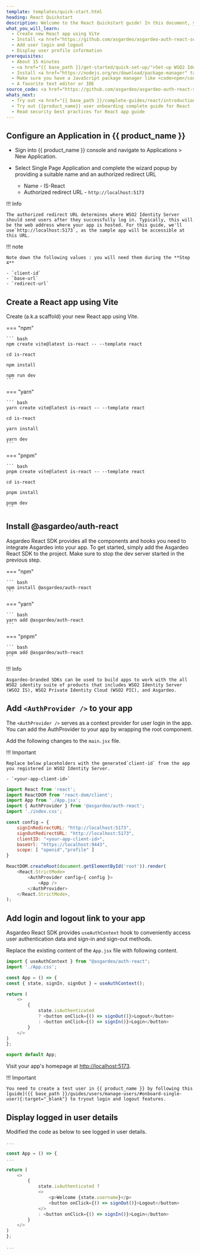 ```yaml
---
template: templates/quick-start.html
heading: React Quickstart
description: Welcome to the React Quickstart guide! In this document, you will learn to build a React app, add user login and display user profile information using WSO2 Identity Server.
what_you_will_learn:
  - Create new React app using Vite
  - Install <a href="https://github.com/asgardeo/asgardeo-auth-react-sdk" target="_blank">@asgardeo/auth-react</a> package
  - Add user login and logout
  - Display user profile information
prerequisites:
  - About 15 minutes
  - <a href="{{ base_path }}/get-started/quick-set-up/">Set-up WSO2 Identity Server</a>
  - Install <a href="https://nodejs.org/en/download/package-manager" target="_blank" rel="noopener noreferrer">Node.js</a> on your system.
  - Make sure you have a JavaScript package manager like <code>npm</code>, <code>yarn</code>, or <code>pnpm</code>.
  - A favorite text editor or IDE
source_code: <a href="https://github.com/asgardeo/asgardeo-auth-react-sdk/tree/main/samples/asgardeo-react-app" target="_blank" class="github-icon">React Vite App Sample</a>
whats_next:
  - Try out <a href="{{ base_path }}/complete-guides/react/introduction/" target="_blank">{{ product_name }} complete React guide</a>
  - Try out {{product_name}} user onboarding complete guide for React
  - Read security best practices for React app guide
---
```

## Configure an Application in {{ product_name }}

- Sign into {{ product_name }} console and navigate to Applications > New Application.
- Select Single Page Application and complete the wizard popup by providing a suitable name and an authorized redirect URL

  - Name -  IS-React
  - Authorized redirect URL - `http://localhost:5173`

!!! Info

    The authorized redirect URL determines where WSO2 Identity Server should send users after they successfully log in. Typically, this will be the web address where your app is hosted. For this guide, we'll use`http://localhost:5173`, as the sample app will be accessible at this URL.

!!! note

    Note down the following values : you will need them during the **Step 4**

    - `client-id`
    - `base-url`
    - `redirect-url`

## Create a React app using Vite

Create (a.k.a scaffold) your new React app using Vite.

=== "npm"

    ``` bash
    npm create vite@latest is-react -- --template react

    cd is-react

    npm install

    npm run dev
    ```

=== "yarn"

    ``` bash
    yarn create vite@latest is-react -- --template react

    cd is-react

    yarn install

    yarn dev
    ```

=== "pnpm"

    ``` bash
    pnpm create vite@latest is-react -- --template react

    cd is-react

    pnpm install

    pnpm dev
    ```

## Install @asgardeo/auth-react

Asgardeo React SDK provides all the components and hooks you need to integrate Asgardeo into your app. To get started, simply add the Asgardeo React SDK to the project. Make sure to stop the dev server started in the previous step. 

=== "npm"

    ``` bash
    npm install @asgardeo/auth-react
    ```

=== "yarn"

    ``` bash
    yarn add @asgardeo/auth-react
    ```

=== "pnpm"

    ``` bash
    pnpm add @asgardeo/auth-react
    ```


!!! Info

    Asgardeo-branded SDKs can be used to build apps to work with the all WSO2 identity suite of products that includes WSO2 Identity Server (WSO2 IS), WSO2 Private Identity Cloud (WSO2 PIC), and Asgardeo.
    


## Add `<AuthProvider />` to your app

The `<AuthProvider />` serves as a context provider for user login in the app. You can add the AuthProvider to your app by  wrapping  the root component.

Add the following changes to the `main.jsx` file.

!!! Important

    Replace below placeholders with the generated`client-id` from the app you registered in WSO2 Identity Server.

    - `<your-app-client-id>`
    

```javascript
import React from 'react';
import ReactDOM from 'react-dom/client';
import App from './App.jsx';
import { AuthProvider } from '@asgardeo/auth-react';
import './index.css';

const config = {
    signInRedirectURL: "http://localhost:5173",
    signOutRedirectURL: "http://localhost:5173",
    clientID: "<your-app-client-id>",
    baseUrl: "https://localhost:9443",
    scope: [ "openid","profile" ]
}

ReactDOM.createRoot(document.getElementById('root')).render(
    <React.StrictMode>
        <AuthProvider config={ config }>
            <App />
        </AuthProvider>
    </React.StrictMode>,
);

```

## Add login and logout link to your app

Asgardeo React SDK provides `useAuthContext` hook to conveniently access user authentication data and sign-in and sign-out methods.

Replace the existing content of the `App.jsx` file with following content.

```javascript
import { useAuthContext } from "@asgardeo/auth-react";
import './App.css';

const App = () => {
const { state, signIn, signOut } = useAuthContext();

return (
    <>
        {
            state.isAuthenticated
            ? <button onClick={() => signOut()}>Logout</button>
            : <button onClick={() => signIn()}>Login</button>
        }
    </>
)
};

export default App;
```

Visit your app's homepage at [http://localhost:5173](http://localhost:5173).

!!! Important

    You need to create a test user in {{ product_name }} by following this [guide]({{ base_path }}/guides/users/manage-users/#onboard-single-user){:target="_blank"} to tryout login and logout features.

## Display logged in user details

Modified the code as below to see logged in user details.

```javascript
...

const App = () => {
...

return (
    <>
        {
            state.isAuthenticated ?
            <>
                <p>Welcome {state.username}</p>
                <button onClick={() => signOut()}>Logout</button>
            </>
            : <button onClick={() => signIn()}>Login</button>
        }
    </>
)
};

...
```
